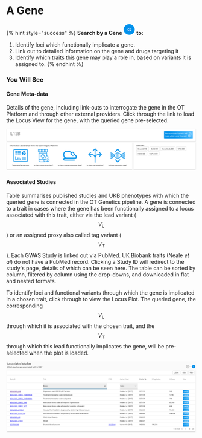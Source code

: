# A Gene

{% hint style="success" %}
**Search by a Gene** ![](../.gitbook/assets/g_30.png) **to:**

1. Identify loci which functionally implicate a gene. 
2. Link out to detailed information on the gene and drugs targeting it
3. Identify which traits this gene may play a role in, based on variants it is assigned to.
{% endhint %}

### You Will See

#### Gene Meta-data

Details of the gene, including link-outs to interrogate the gene in the OT Platform and through other external providers.  Click through the link to load the Locus View for the gene, with the queried gene pre-selected.

![](../.gitbook/assets/screen-shot-2018-10-12-at-14.44.31.png)

#### Associated Studies

Table summarises published studies and UKB phenotypes with which the queried gene is connected in the OT Genetics pipeline.  A gene is connected to a trait in cases where the gene has been functionally assigned to a locus associated with this trait, either via the lead variant ($$V_L$$) or an assigned proxy also called tag variant ($$V_T$$).  Each GWAS Study is linked out via PubMed.  UK Biobank traits \(Neale _et al_\) do not have a PubMed record.  Clicking a Study ID will redirect to the study's page, details of which can be seen here.  The table can be sorted by column, filtered by column using the drop-downs, and downloaded in flat and nested formats.

To identify loci and functional variants through which the gene is implicated in a chosen trait, click through to view the Locus Plot.  The queried gene, the corresponding $$V_L$$ through which it is associated with the chosen trait, and the $$V_T$$ through which this lead functionally implicates the gene, will be pre-selected when the plot is loaded.     

![](../.gitbook/assets/screen-shot-2018-10-12-at-14.46.18.png)

